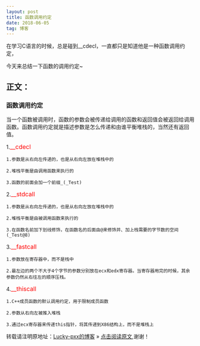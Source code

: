 ```yaml
---
layout: post
title: 函数调用约定
date: 2018-06-05
tag: 博客
---  
```


在学习C语言的时候，总是碰到__cdecl，一直都只是知道他是一种函数调用约定，

今天来总结一下函数的调用约定~

## 正文：

### 函数调用约定

当一个函数被调用时，函数的参数会被传递给调用的函数和返回值会被返回给调用函数。函数调用约定就是描述参数是怎么传递和由谁平衡堆栈的，当然还有返回值。
	
1.<font color="red" size="3">__cdecl</font>
	
	1.参数是从右向左传递的，也是从右向左放在堆栈中的
	
	2.堆栈平衡是由调用函数来执行的
	
	3.函数的前面会加一个前缀_(_Test)
	
2.<font color="red" size="3">__stdcall</font>

	1.参数是从右向左传递的，也是从右向左放在堆栈中的
	
	2.堆栈平衡是由被调用函数来执行的

	3.在函数名前加下划线修饰，在函数名的后面由@来修饰并、加上栈需要的字节数的空间(_Test@8)
	
3.<font color="red" size="3">__fastcall</font>

	1.参数放在寄存器中，而不是栈中
	
	2.最左边的两个不大于4个字节的参数分别放在ecx和edx寄存器。当寄存器用完的时候，其余参数仍然从右往左的顺序压栈。
	
4.<font color="red" size="3">__thiscall</font>

	1.C++成员函数的默认调用约定，用于限制成员函数
	
	2.参数从右向左被推入堆栈
	
	3.通过ecx寄存器来传递this指针，将其传递到X86结构上，而不是堆栈上


转载请注明原地址：[Lucky-pxx的博客](http://www.bingoxin.top) » [点击阅读原文](http://www.bingoxin.top/2018/06/%E6%95%B0%E6%8D%AE%E5%BA%93%E5%9F%BA%E6%9C%AC%E6%93%8D%E4%BD%9C/),谢谢！